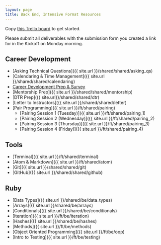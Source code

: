 ```yaml
---
layout: page
title: Back End, Intensive Format Resources
---
```


<p>Copy <a href="https://trello.com/b/BJlBXegK/mod-0-be-full-time" target="blank">this Trello board</a> to get started.</p>

Please submit all deliverables with the submission form you created a link for in the Kickoff on Monday morning.

## Career Development

* [Asking Technical Questions]({{ site.url }}/shared/shared/asking_qs) 
* [Calendaring & Time Management]({{ site.url }}/shared/shared/calendaring)
* <a href="https://careerdev.turing.edu/module-1-prework/index" target="_blank">Career Development Prep & Survey</a>
* [Mentorship Prep]({{ site.url }}/shared/shared/mentorship)
* [DTR Prep]({{ site.url}}/shared/shared/dtr)
* [Letter to Instructors]({{ site.url }}/shared/shared/letter)
* [Pair Programming]({{ site.url }}/ft/shared/pairing)
  - [Pairing Session 1 (Tuesday)]({{ site.url }}/ft/shared/pairing_1)
  - [Pairing Session 2 (Wednesday)]({{ site.url }}/ft/shared/pairing_2)
  - [Pairing Session 3 (Thursday)]({{ site.url }}/ft/shared/pairing_3)
  - [Pairing Session 4 (Friday)]({{ site.url }}/ft/shared/pairing_4)

## Tools

* [Terminal]({{ site.url }}/ft/shared/terminal)
* [Atom & Markdown]({{ site.url }}/ft/shared/atom)
* [Git]({{ site.url }}/shared/shared/git)
* [GitHub]({{ site.url }}/shared/shared/github)

## Ruby

* [Data Types]({{ site.url }}/shared/be/data_types)
* [Arrays]({{ site.url }}/shared/be/arrays)
* [Conditionals]({{ site.url }}/shared/be/conditionals)
* [Iteration]({{ site.url }}/ft/be/iteration)
* [Hashes]({{ site.url }}/shared/be/hashes)
* [Methods]({{ site.url }}/ft/be/methods)
* [Object Oriented Programming]({{ site.url }}/ft/be/oop)
* [Intro to Testing]({{ site.url }}/ft/be/testing)

<br>
<br>
<br>